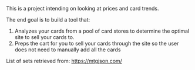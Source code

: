 This is a project intending on looking at prices and card trends.

The end goal is to build a tool that:
1) Analyzes your cards from a pool of card stores to determine the optimal site to sell your cards to.
2) Preps the cart for you to sell your cards through the site so the user does not need to manually add all the cards 

List of sets retrieved from: https://mtgjson.com/